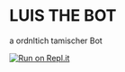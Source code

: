 # LUIS THE BOT
a ordnltich tamischer Bot

[![Run on Repl.it](https://repl.it/badge/github/camden314/repl-example-discord-bot)](https://repl.it/github/camden314/repl-example-discord-bot)